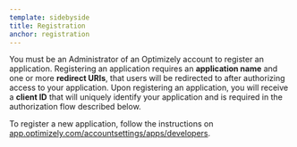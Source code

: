```yaml
---
template: sidebyside
title: Registration
anchor: registration
---
```


You must be an Administrator of an Optimizely account to register an application. Registering an application requires an <b>application name</b> and one or more <b>redirect URIs</b>, that users will be redirected to after authorizing access to your application. Upon registering an application, you will receive a <b>client ID</b> that will uniquely identify your application and is required in the authorization flow described below.

<div class="lego-attention lego-attention--warning push--bottom">To register a new application, follow the instructions on <a target="_blank" href="https://app.optimizely.com/accountsettings/apps/developers">app.optimizely.com/accountsettings/apps/developers</a>.</div>
